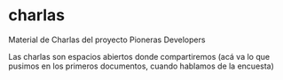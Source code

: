 # charlas
Material de Charlas del proyecto Pioneras Developers

Las charlas son espacios abiertos donde compartiremos (acá va lo que pusimos en los primeros documentos, cuando hablamos de la encuesta)
